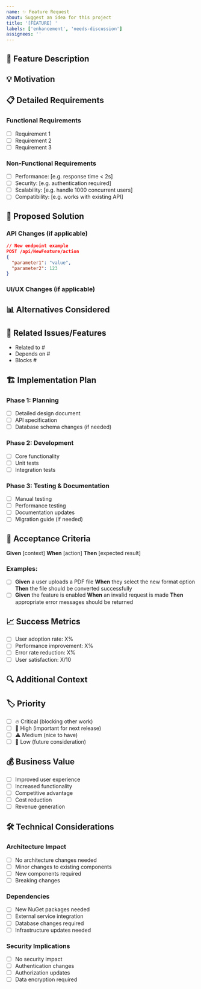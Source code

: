 ```yaml
---
name: ✨ Feature Request
about: Suggest an idea for this project
title: '[FEATURE] '
labels: ['enhancement', 'needs-discussion']
assignees: ''
---
```


## 🚀 Feature Description

<!-- A clear and concise description of what you want to happen -->

## 💡 Motivation

<!-- Why is this feature important? What problem does it solve? -->

## 📋 Detailed Requirements

### Functional Requirements
- [ ] Requirement 1
- [ ] Requirement 2
- [ ] Requirement 3

### Non-Functional Requirements
- [ ] Performance: [e.g. response time < 2s]
- [ ] Security: [e.g. authentication required]
- [ ] Scalability: [e.g. handle 1000 concurrent users]
- [ ] Compatibility: [e.g. works with existing API]

## 🎨 Proposed Solution

<!-- Describe your proposed solution in detail -->

### API Changes (if applicable)
```json
// New endpoint example
POST /api/NewFeature/action
{
  "parameter1": "value",
  "parameter2": 123
}
```

### UI/UX Changes (if applicable)
<!-- Describe any UI changes or include mockups -->

## 📊 Alternatives Considered

<!-- Describe alternative solutions you've considered -->

## 🔗 Related Issues/Features

<!-- Link to related issues or existing features -->
- Related to #
- Depends on #
- Blocks #

## 🏗️ Implementation Plan

### Phase 1: Planning
- [ ] Detailed design document
- [ ] API specification
- [ ] Database schema changes (if needed)

### Phase 2: Development
- [ ] Core functionality
- [ ] Unit tests
- [ ] Integration tests

### Phase 3: Testing & Documentation
- [ ] Manual testing
- [ ] Performance testing
- [ ] Documentation updates
- [ ] Migration guide (if needed)

## 🧪 Acceptance Criteria

<!-- Define what "done" looks like for this feature -->

**Given** [context]
**When** [action]
**Then** [expected result]

### Examples:
- [ ] **Given** a user uploads a PDF file **When** they select the new format option **Then** the file should be converted successfully
- [ ] **Given** the feature is enabled **When** an invalid request is made **Then** appropriate error messages should be returned

## 📈 Success Metrics

<!-- How will you measure the success of this feature? -->

- [ ] User adoption rate: X%
- [ ] Performance improvement: X%
- [ ] Error rate reduction: X%
- [ ] User satisfaction: X/10

## 🔍 Additional Context

<!-- Add any other context, screenshots, or examples about the feature request -->

## 🏷️ Priority

- [ ] 🔥 Critical (blocking other work)
- [ ] 🚨 High (important for next release)
- [ ] ⚠️ Medium (nice to have)
- [ ] 📝 Low (future consideration)

## 💰 Business Value

<!-- Describe the business impact of this feature -->

- [ ] Improved user experience
- [ ] Increased functionality
- [ ] Competitive advantage
- [ ] Cost reduction
- [ ] Revenue generation

## 🛠️ Technical Considerations

<!-- Technical notes for developers -->

### Architecture Impact
- [ ] No architecture changes needed
- [ ] Minor changes to existing components
- [ ] New components required
- [ ] Breaking changes

### Dependencies
- [ ] New NuGet packages needed
- [ ] External service integration
- [ ] Database changes required
- [ ] Infrastructure updates needed

### Security Implications
- [ ] No security impact
- [ ] Authentication changes
- [ ] Authorization updates
- [ ] Data encryption required
